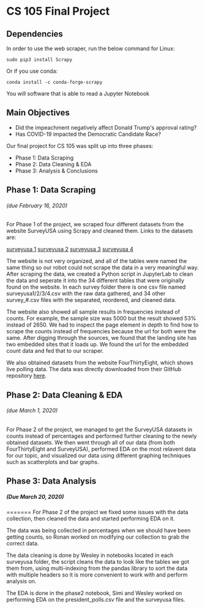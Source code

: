# CS 105 Final Project  

## Dependencies
In order to use the web scraper, run the below command for Linux:
```
sudo pip3 install Scrapy
```
Or if you use conda:
```
conda install -c conda-forge-scrapy
```
You will software that is able to read a Jupyter Notebook


## Main Objectives
- Did the impeachment negatively affect Donald Trump's approval rating?
- Has COVID-19 impacted the Democratic Candidate Race?


Our final project for CS 105 was split up into three phases:

- Phase 1: Data Scraping
- Phase 2: Data Cleaning & EDA
- Phase 3: Analysis & Conclusions


## Phase 1: Data Scraping
###### (due February 16, 2020)

For Phase 1 of the project, we scraped four different datasets from the website SurveyUSA using Scrapy and cleaned them. Links to the datasets are:

[surveyusa 1](http://www.surveyusa.com/client/PollReport.aspx?g=9634c475-cb54-4a34-ab4b-c0d9a2b82759)
[surveyusa 2](http://www.surveyusa.com/client/PollReport.aspx?g=0f19d585-788e-4f86-81d0-d09a5e046780)
[surveyusa 3](http://www.surveyusa.com/client/PollReport.aspx?g=b4747822-277e-4d2c-b896-eb4e04672c09)
[surveyusa 4](http://www.surveyusa.com/client/PollReport.aspx?g=5128ee79-1b59-4146-bf80-54906bb24d4b)

The website is not very organized, and all of the tables were named the same thing so our robot could not scrape the data in a very meaningful way. After scraping the data, we created a Python script in JupyterLab to clean the data and seperate it into the 34 different tables that were originally found on the website. In each survey folder there is one csv file named surveyusa1/2/3/4.csv with the raw data gathered, and 34 other survey_#.csv files with the separated, reordered, and cleaned data.

The website also showed all sample results in frequencies instead of counts. For example, the sample size was 5000 but the result showed 53% instead of 2650. We had to inspect the page element in depth to find how to scrape the counts instead of frequencies because the url for both were the same. After digging through the sources, we found that the landing site has two embedded sites that it loads up. We found the url for the embedded count data and fed that to our scraper.

We also obtained datasets from the website FourThirtyEight, which shows live polling data. The data was directly downloaded from their GitHub repository [here](https://github.com/fivethirtyeight/data/tree/master/polls).

## Phase 2: Data Cleaning & EDA
###### (due March 1, 2020)

For Phase 2 of the project, we managed to get the SurveyUSA datasets in counts instead of percentages and performed further cleaning to the newly obtained datasets. We then went through all of our data (from both FourThirtyEight and SurveyUSA), performed EDA on the most relavent data for our topic, and visualized our data using different graphing techniques such as scatterplots and bar graphs.

## Phase 3: Data Analysis
##### (Due March 20, 2020)
=======
For Phase 2 of the project we fixed some issues with the data collection, then cleaned the data and started performing EDA on it.

The data was being collected in percentages when we should have been getting counts, so Ronan worked on modifying our collection to grab the correct data.

The data cleaning is done by Wesley in notebooks located in each surveyusa folder, the script cleans the data to look like the tables we got them from, using multi-indexing from the pandas library to sort the data with multiple headers so it is more convenient to work with and perform analysis on.

The EDA is done in the phase2 notebook, Simi and Wesley worked on performing EDA on the president_polls.csv file and the surveyusa files.

